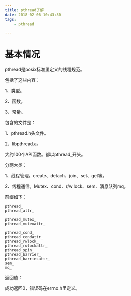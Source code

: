 ```yaml
---
title: pthread了解
date: 2018-02-06 10:43:30
tags:
	- pthread

---
```




# 基本情况

pthread是posix标准里定义的线程规范。

包括了这些内容：

1、类型。

2、函数。

3、常量。



包含的文件是：

1、pthread.h头文件。

2、libpthread.a。



大约100个API函数。都以pthread_开头。

分两大类：

1、线程管理。create、detach、join、set、get等。

2、线程通信。Mutex、cond、r/w lock、sem、消息队列mq。

前缀如下：

```
pthread_
pthread_attr_

pthread_mutex_
pthread_mutexattr_

pthread_cond_
pthread_condattr_
pthread_rwlock_
pthread_rwlockattr_
pthread_spin_
pthread_barrier_
pthread_barriesattr_
sem_
mq_

```

返回值：

成功返回0，错误码在errno.h里定义。

